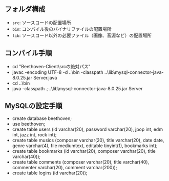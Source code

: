 ## フォルダ構成

- `src`: ソースコードの配置場所
- `bin`: コンパイル後のバイナリファイルの配置場所
- `lib`: ソースコード以外の必要ファイル（画像、音源など）の配置場所

## コンパイル手順

- cd "Beethoven-Client\srcの絶対パス"
- javac -encoding UTF-8 -d ..\bin -classpath ..\lib\mysql-connector-java-8.0.25.jar Server.java
- cd ..\bin
- java -classpath .;..\lib\mysql-connector-java-8.0.25.jar Server

## MySQLの設定手順

- create database beethoven;
- use beethoven;
- create table users (id varchar(20), password varchar(20), jpop int, edm int, jazz int, rock int);
- create table musics (composer varchar(20), title varchar(20), date date, genre varchar(4), file mediumtext, editable tinyint(1), bookmarks int);
- create table bookmarks (id varchar(20), composer varchar(20), title varchar(40));
- create table comments (composer varchar(20), title varchar(40), commenter varchar(20), comment varchar(200));
- create table logins (id varchar(20));